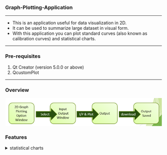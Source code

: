### Graph-Plotting-Application
<hr>

- This is an application useful for data visualization in 2D. 
- It can be used to summarize large dataset in visual form. 
- With this application you can plot standard curves (also known as calibration curves) and statistical charts.

<hr>

### Pre-requisites
1. Qt Creator (version 5.0.0 or above)
2. QcustomPlot

<hr>

### Overview 
![Overview](Download_plot/overview.png)

### Features

<details>
<summary>
statistical charts
</summary>

| Bar chart                                     | Line chart                      |
| --------------------------------------------- | ------------------------------- |
| ![barchart](Download_plot/barchart_plot.png)  | ![linechart](Download_plot/line_chart_plot.png) |
</details>